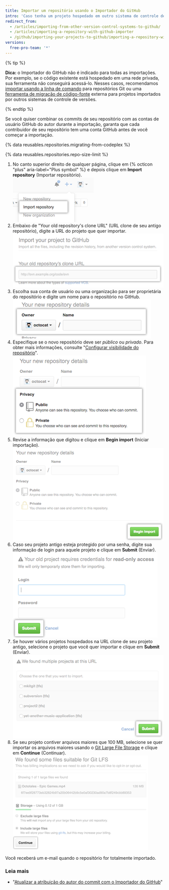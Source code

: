 ```yaml
---
title: Importar um repositório usando o Importador do GitHub
intro: 'Caso tenha um projeto hospedado em outro sistema de controle de versão, é possível importá-lo automaticamente para o GitHub usando a ferramenta Importador do GitHub.'
redirect_from:
  - /articles/importing-from-other-version-control-systems-to-github/
  - /articles/importing-a-repository-with-github-importer
  - /github/importing-your-projects-to-github/importing-a-repository-with-github-importer
versions:
  free-pro-team: '*'
---
```


{% tip %}

**Dica:** o Importador do GitHub não é indicado para todas as importações. Por exemplo, se o código existente está hospedado em uma rede privada, sua ferramenta não conseguirá acessá-lo. Nesses casos, recomendamos [importar usando a linha de comando](/articles/importing-a-git-repository-using-the-command-line) para repositórios Git ou uma [ferramenta de migração de código-fonte](/articles/source-code-migration-tools) externa para projetos importados por outros sistemas de controle de versões.

{% endtip %}

Se você quiser combinar os commits de seu repositório com as contas de usuário GitHub do autor durante a importação, garanta que cada contribuidor de seu repositório tem uma conta GitHub antes de você começar a importação.

{% data reusables.repositories.migrating-from-codeplex %}

{% data reusables.repositories.repo-size-limit %}

1. No canto superior direito de qualquer página, clique em {% octicon "plus" aria-label="Plus symbol" %} e depois clique em **Import repository** (Importar repositório). ![Opção Import repository (Importar repositório) no menu New repository (Repositório novo)](/assets/images/help/importer/import-repository.png)
2. Embaixo de "Your old repository's clone URL" (URL clone de seu antigo repositório), digite a URL do projeto que quer importar. ![Campo de texto para URL de repositório importado](/assets/images/help/importer/import-url.png)
3. Escolha sua conta de usuário ou uma organização para ser proprietária do repositório e digite um nome para o repositório no GitHub. ![Menu Repository owner (Proprietário do repositório) e campo repository name (nome do repositório)](/assets/images/help/importer/import-repo-owner-name.png)
4. Especifique se o novo repositório deve ser *público* ou *privado*. Para obter mais informações, consulte "[Configurar visibilidade do repositório](/articles/setting-repository-visibility)". ![Botões de rádio Public or private repository (Repositório público ou privado)](/assets/images/help/importer/import-public-or-private.png)
5. Revise a informação que digitou e clique em **Begin import** (Iniciar importação). ![Botão Begin import (Iniciar importação)](/assets/images/help/importer/begin-import-button.png)
6. Caso seu projeto antigo esteja protegido por uma senha, digite sua informação de login para aquele projeto e clique em **Submit** (Enviar). ![Formulário de senha e botão Submit (Enviar) para projetos protegidos por senha](/assets/images/help/importer/submit-old-credentials-importer.png)
7. Se houver vários projetos hospedados na URL clone de seu projeto antigo, selecione o projeto que você quer importar e clique em **Submit** (Enviar). ![Lista de projetos para importar e botão Submit (Enviar)](/assets/images/help/importer/choose-project-importer.png)
8. Se seu projeto contiver arquivos maiores que 100 MB, selecione se quer importar os arquivos maiores usando o [Git Large File Storage](/articles/versioning-large-files) e clique em **Continue** (Continuar). ![Menu do Git Large File Storage e botão Continue (Continuar)](/assets/images/help/importer/select-gitlfs-importer.png)

Você receberá um e-mail quando o repositório for totalmente importado.

### Leia mais

- "[Atualizar a atribuição do autor do commit com o Importador do GitHub](/articles/updating-commit-author-attribution-with-github-importer)"
